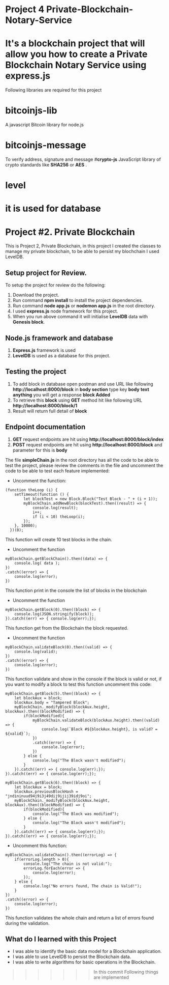 

# Project 4 Private-Blockchain-Notary-Service
It's a blockchain project that will allow you how to create a Private Blockchain Notary Service using express.js
=======
Following libraries are required for this project

# __bitcoinjs-lib__ 
A javascript Bitcoin library for node.js

# __bitcoinjs-message__  
To verify address, signature and message 
#__crypto-js__ 
JavaScript library of crypto standards like __SHA256__ or __AES__ .
# __level__ 
it is used for database
=======


# Project #2. Private Blockchain

This is Project 2, Private Blockchain, in this project I created the classes to manage my private blockchain, to be able to persist my blochchain I used LevelDB.



## Setup project for Review.

To setup the project for review do the following:
1. Download the project.
2. Run command __npm install__ to install the project dependencies.
3. Run command __node app.js__ or __nodemon app.js__ in the root directory.
4. I used __express.js__ node framework for this project. 
5. When you run above command it will initialise __LevelDB__ data with __Genesis block__.

## Node.js framework and database
 1. __Express.js__ framework is used
 2. __LevelDB__ is used as a database for this project.


## Testing the project

1. To add block in database open postman and  use URL like following __http://localhost:8000/block__ in __body section__ type key __body__ __text anything__
you will get a response __block Added__
2. To retrieve this __block__ using __GET__ method hit like following URL __http://localhost:8000/block/1__
3. Result will return full detail of __block__

## Endpoint documentation
1. __GET__ request endpoints are hit using __http://localhost:8000/block/index__
2. __POST__ request endpoints are hit using __http://localhost:8000/block__ and parameter for this is __body__


The file __simpleChain.js__ in the root directory has all the code to be able to test the project, please review the comments in the file and uncomment the code to be able to test each feature implemented:

* Uncomment the function:
```
(function theLoop (i) {
	setTimeout(function () {
		let blockTest = new Block.Block("Test Block - " + (i + 1));
		myBlockChain.addNewBlock(blockTest).then((result) => {
			console.log(result);
			i++;
			if (i < 10) theLoop(i);
		});
	}, 10000);
  })(0);
```
This function will create 10 test blocks in the chain.
* Uncomment the function
```
myBlockChain.getBlockChain().then((data) => {
	console.log( data );
})
.catch((error) => {
	console.log(error);
})
```
This function print in the console the list of blocks in the blockchain
* Uncomment the function
```
myBlockChain.getBlock(0).then((block) => {
	console.log(JSON.stringify(block));
}).catch((err) => { console.log(err);});

```
This function get from the Blockchain the block requested.
* Uncomment the function
```
myBlockChain.validateBlock(0).then((valid) => {
	console.log(valid);
})
.catch((error) => {
	console.log(error);
})
```
This function validate and show in the console if the block is valid or not, if you want to modify a block to test this function uncomment this code:
```
myBlockChain.getBlock(5).then((block) => {
	let blockAux = block;
	blockAux.body = "Tampered Block";
	myBlockChain._modifyBlock(blockAux.height, blockAux).then((blockModified) => {
		if(blockModified){
			myBlockChain.validateBlock(blockAux.height).then((valid) => {
				console.log(`Block #${blockAux.height}, is valid? = ${valid}`);
			})
			.catch((error) => {
				console.log(error);
			})
		} else {
			console.log("The Block wasn't modified");
		}
	}).catch((err) => { console.log(err);});
}).catch((err) => { console.log(err);});

myBlockChain.getBlock(6).then((block) => {
	let blockAux = block;
	blockAux.previousBlockHash = "jndininuud94j9i3j49dij9ijij39idj9oi";
	myBlockChain._modifyBlock(blockAux.height, blockAux).then((blockModified) => {
		if(blockModified){
			console.log("The Block was modified");
		} else {
			console.log("The Block wasn't modified");
		}
	}).catch((err) => { console.log(err);});
}).catch((err) => { console.log(err);});
```
* Uncomment this function:
```
myBlockChain.validateChain().then((errorLog) => {
	if(errorLog.length > 0){
		console.log("The chain is not valid:");
		errorLog.forEach(error => {
			console.log(error);
		});
	} else {
		console.log("No errors found, The chain is Valid!");
	}
})
.catch((error) => {
	console.log(error);
})
```

This function validates the whole chain and return a list of errors found during the validation.

## What do I learned with this Project

* I was able to identify the basic data model for a Blockchain application.
* I was able to use LevelDB to persist the Blockchain data.
* I was able to write algorithms for basic operations in the Blockchain.
>>>>>>> In this commit Following things are implemented
